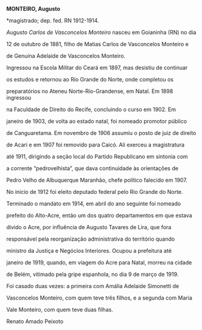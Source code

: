 **MONTEIRO, Augusto**



\*magistrado; dep. fed. RN 1912-1914.



*Augusto Carlos de Vasconcelos Monteiro* nasceu em Goianinha (RN) no dia

12 de outubro de 1881, filho de Matias Carlos de Vasconcelos Monteiro e

de Genuína Adelaide de Vasconcelos Monteiro.



Ingressou na Escola Militar do Ceará em 1897, mas desistiu de continuar

os estudos e retornou ao Rio Grande do Norte, onde completou os

preparatórios no Ateneu Norte-Rio-Grandense, em Natal. Em 1898 ingressou

na Faculdade de Direito do Recife, concluindo o curso em 1902. Em

janeiro de 1903, de volta ao estado natal, foi nomeado promotor público

de Canguaretama. Em novembro de 1906 assumiu o posto de juiz de direito

de Acari e em 1907 foi removido para Caicó. Ali exerceu a magistratura

até 1911, dirigindo a seção local do Partido Republicano em sintonia com

a corrente “pedrovelhista”, que dava continuidade às orientações de

Pedro Velho de Albuquerque Maranhão, chefe político falecido em 1907.



No início de 1912 foi eleito deputado federal pelo Rio Grande do Norte.

Terminado o mandato em 1914, em abril do ano seguinte foi nomeado

prefeito do Alto-Acre, então um dos quatro departamentos em que estava

divido o Acre, por influência de Augusto Tavares de Lira, que fora

responsável pela reorganização administrativa do território quando

ministro da Justiça e Negócios Interiores. Ocupou a prefeitura até

janeiro de 1919, quando, em viagem do Acre para Natal, morreu na cidade

de Belém, vitimado pela gripe espanhola, no dia 9 de março de 1919.



Foi casado duas vezes: a primeira com Amália Adelaide Simonetti de

Vasconcelos Monteiro, com quem teve três filhos, e a segunda com Maria

Vale Monteiro, com quem teve duas filhas.



Renato Amado Peixoto



